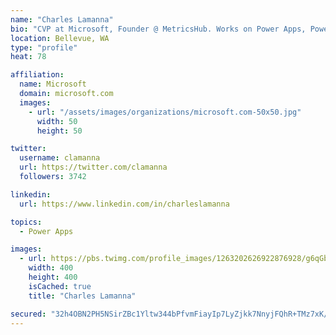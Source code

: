 ```yaml
---
name: "Charles Lamanna"
bio: "CVP at Microsoft, Founder @ MetricsHub. Works on Power Apps, Power Automate, Power Virtual Agent, Common Data Service and Dynamics 365."
location: Bellevue, WA
type: "profile"
heat: 78

affiliation:
  name: Microsoft
  domain: microsoft.com
  images:
    - url: "/assets/images/organizations/microsoft.com-50x50.jpg"
      width: 50
      height: 50

twitter:
  username: clamanna
  url: https://twitter.com/clamanna
  followers: 3742

linkedin:
  url: https://www.linkedin.com/in/charleslamanna

topics:
  - Power Apps

images:
  - url: https://pbs.twimg.com/profile_images/1263202626922876928/g6qGbHZ-_400x400.jpg
    width: 400
    height: 400
    isCached: true
    title: "Charles Lamanna"

secured: "32h4OBN2PH5NSirZBc1Yltw344bPfvmFiayIp7LyZjkk7NnyjFQhR+TMz7xK/owklrEmY9+6cZZAMWMggJv/KAB5jOZxfY69zPLth4ZfT/ZZ2VyTm8V4jAIssVZMeyvX0VKEwy4FWXFZ6vTjlJkvtqdcWYD+4J8x6mCOrvaq2mEtVgsSnXNuL3h7qjwuysGAlYidqfnA5BviVRWcwVBpsqTdxLnJ5ay9EsvgOqgBuv05VHohv690NZdPVCxam0XdrhKs4bCaA9+S3AIiAGuKBkwqbXyRYY2iGrRTi88IBLe4UVNTAVfRlzsMFofFlBIDA1UbQptf4XuZTQphuIqnvOHxora1C2HjV0bLz/PXj61/uXlpXwFmNW+49Cv2Udyd0I9xJ4M5doLo1/KUu2cNlPqC2ijfjKvo85dwAE0lQco=;cB/mcqc9cdcbzSX3+4xfSw=="
---
```


